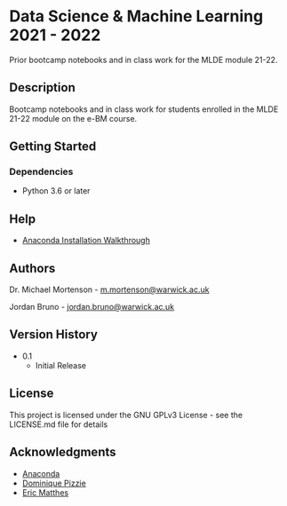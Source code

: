 # Data Science & Machine Learning 2021 - 2022

Prior bootcamp notebooks and in class work for the MLDE module 21-22.

## Description

Bootcamp notebooks and in class work for students enrolled in the MLDE 21-22 module on the e-BM course.

## Getting Started

### Dependencies

* Python 3.6 or later

## Help

* [Anaconda Installation Walkthrough](https://web.microsoftstream.com/video/6770fcfb-298d-4637-be11-1b3b3f97ad4f)

## Authors

Dr. Michael Mortenson - m.mortenson@warwick.ac.uk

Jordan Bruno - jordan.bruno@warwick.ac.uk

## Version History

* 0.1
    * Initial Release

## License

This project is licensed under the GNU GPLv3 License - see the LICENSE.md file for details

## Acknowledgments

* [Anaconda](https://www.anaconda.com/products/individual)
* [Dominique Pizzie](https://gist.github.com/DomPizzie/7a5ff55ffa9081f2de27c315f5018afc)
* [Eric Matthes](https://ehmatthes.github.io/)
